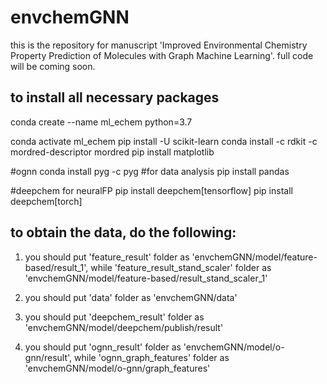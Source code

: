 # envchemGNN

this is the repository for manuscript 'Improved Environmental Chemistry Property Prediction of Molecules with Graph Machine Learning'. full code will be coming soon.

## to install all necessary packages

conda create --name ml_echem python=3.7

conda activate ml_echem
pip install -U scikit-learn 
conda install -c rdkit -c mordred-descriptor mordred
pip install matplotlib

#ognn
conda install pyg -c pyg
#for data analysis
pip install pandas

#deepchem for neuralFP
pip install deepchem[tensorflow]
pip install deepchem[torch]


## to obtain the data, do the following:

1. you should put 'feature_result' folder as 'envchemGNN/model/feature-based/result_1', while 'feature_result_stand_scaler' folder as 'envchemGNN/model/feature-based/result_stand_scaler_1'

2. you should put 'data' folder as 'envchemGNN/data'

3. you should put 'deepchem_result' folder as 'envchemGNN/model/deepchem/publish/result'

4. you should put 'ognn_result' folder as 'envchemGNN/model/o-gnn/result', while 'ognn_graph_features' folder as 'envchemGNN/model/o-gnn/graph_features'

